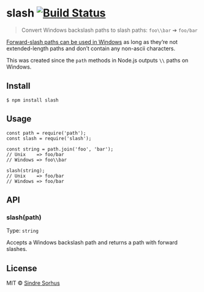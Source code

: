 slash [![Build Status](https://travis-ci.org/sindresorhus/slash.svg?branch=master)](https://travis-ci.org/sindresorhus/slash)
=============================================================================================================================

> Convert Windows backslash paths to slash paths: `foo\\bar` ➔ `foo/bar`

[Forward-slash paths can be used in Windows](http://superuser.com/a/176395/6877) as long as they’re not extended-length paths and don’t contain any non-ascii characters.

This was created since the `path` methods in Node.js outputs `\\` paths on Windows.

Install
-------

    $ npm install slash

Usage
-----

    const path = require('path');
    const slash = require('slash');

    const string = path.join('foo', 'bar');
    // Unix    => foo/bar
    // Windows => foo\\bar

    slash(string);
    // Unix    => foo/bar
    // Windows => foo/bar

API
---

### slash(path)

Type: `string`

Accepts a Windows backslash path and returns a path with forward slashes.

License
-------

MIT © [Sindre Sorhus](https://sindresorhus.com)
